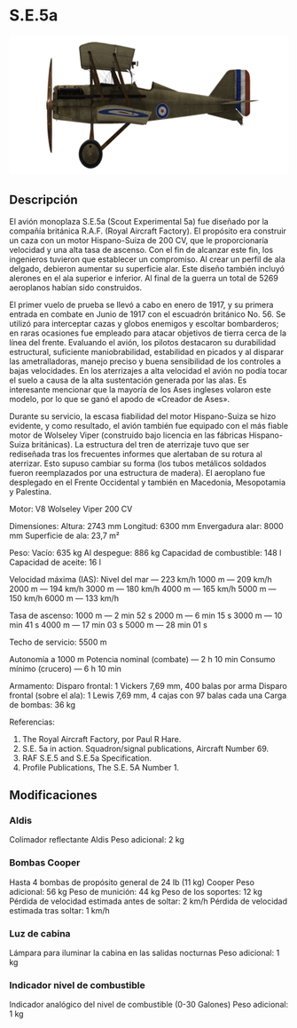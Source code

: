 # S.E.5a

![se5a](../images/se5a.png)

## Descripción

El avión monoplaza S.E.5a (Scout Experimental 5a) fue diseñado por la compañía británica R.A.F. (Royal Aircraft Factory). El propósito era construir un caza con un motor Hispano-Suiza de 200 CV, que le proporcionaría velocidad y una alta tasa de ascenso. Con el fin de alcanzar este fin, los ingenieros tuvieron que establecer un compromiso. Al crear un perfil de ala delgado, debieron aumentar su superficie alar. Este diseño también incluyó alerones en el ala superior e inferior. Al final de la guerra un total de 5269 aeroplanos habían sido construidos.

El primer vuelo de prueba se llevó a cabo en enero de 1917, y su primera entrada en combate en Junio de 1917 con el escuadrón británico No. 56. Se utilizó para interceptar cazas y globos enemigos y escoltar bombarderos; en raras ocasiones fue empleado para atacar objetivos de tierra cerca de la línea del frente. Evaluando el avión, los pilotos destacaron su durabilidad estructural, suficiente maniobrabilidad, estabilidad en picados y al disparar las ametralladoras, manejo preciso y buena sensibilidad de los controles a bajas velocidades. En los aterrizajes a alta velocidad el avión no podía tocar el suelo a causa de la alta sustentación generada por las alas. Es interesante mencionar que la mayoría de los Ases ingleses volaron este modelo, por lo que se ganó el apodo de «Creador de Ases».

Durante su servicio, la escasa fiabilidad del motor Hispano-Suiza se hizo evidente, y como resultado, el avión también fue equipado con el más fiable motor de Wolseley Viper (construido bajo licencia en las fábricas Hispano-Suiza británicas). La estructura del tren de aterrizaje tuvo que ser rediseñada tras los frecuentes informes que alertaban de su rotura al aterrizar. Esto supuso cambiar su forma (los tubos metálicos soldados fueron reemplazados por una estructura de madera). El aeroplano fue desplegado en el Frente Occidental y también en Macedonia, Mesopotamia y Palestina. 


Motor:
V8 Wolseley Viper 200 CV

Dimensiones:
Altura: 2743 mm
Longitud: 6300 mm
Envergadura alar: 8000 mm
Superficie de ala: 23,7 m²

Peso:
Vacío: 635 kg
Al despegue: 886 kg
Capacidad de combustible: 148 l
Capacidad de aceite: 16 l

Velocidad máxima (IAS):
Nivel del mar — 223 km/h
1000 m — 209 km/h
2000 m — 194 km/h
3000 m — 180 km/h
4000 m — 165 km/h
5000 m — 150 km/h
6000 m — 133 km/h

Tasa de ascenso:
1000 m —  2 min 52 s
2000 m —  6 min 15 s
3000 m — 10 min 41 s
4000 m — 17 min 03 s
5000 m — 28 min 01 s

Techo de servicio: 5500 m

Autonomía a 1000 m
Potencia nominal (combate) — 2 h 10 min
Consumo mínimo (crucero) — 6 h 10 min

Armamento:
Disparo frontal: 1 Vickers 7,69 mm, 400 balas por arma
Disparo frontal (sobre el ala): 1 Lewis 7,69 mm, 4 cajas con 97 balas cada una
Carga de bombas: 36 kg

Referencias:
1) The Royal Aircraft Factory, por Paul R Hare.
2) S.E. 5a in action. Squadron/signal publications, Aircraft Number 69.
3) RAF S.E.5 and S.E.5a Specification.
4) Profile Publications, The S.E. 5A Number 1.

## Modificaciones


### Aldis

Colimador reflectante Aldis
Peso adicional: 2 kg


### Bombas Cooper

Hasta 4 bombas de propósito general de 24 lb (11 kg) Cooper
Peso adicional: 56 kg
Peso de munición: 44 kg
Peso de los soportes: 12 kg
Pérdida de velocidad estimada antes de soltar: 2 km/h
Pérdida de velocidad estimada tras soltar: 1 km/h


### Luz de cabina

Lámpara para iluminar la cabina en las salidas nocturnas
Peso adicional: 1 kg


### Indicador nivel de combustible

Indicador analógico del nivel de combustible (0-30 Galones)
Peso adicional: 1 kg
